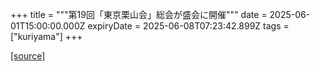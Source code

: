 +++
title = """第19回「東京栗山会」総会が盛会に開催"""
date = 2025-06-01T15:00:00.000Z
expiryDate = 2025-06-08T07:23:42.899Z
tags = ["kuriyama"]
+++


[[source]](https://www.town.kuriyama.hokkaido.jp/site/tokyo/32054.html)
